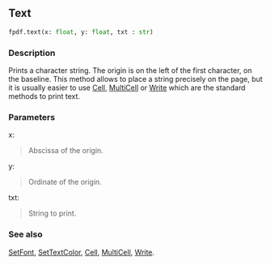 ## Text ##

```python
fpdf.text(x: float, y: float, txt : str)
```
### Description ###

Prints a character string. The origin is on the left of the first character, on the baseline. This method allows to place a string precisely on the page, but it is usually easier to use [Cell](Cell.md), [MultiCell](MultiCell.md) or [Write](Write.md) which are the standard methods to print text.

### Parameters ###

x:
> Abscissa of the origin.

y:
> Ordinate of the origin.

txt:
> String to print.

### See also ###

[SetFont](SetFont.md), [SetTextColor](SetTextColor.md), [Cell](Cell.md), [MultiCell](MultiCell.md), [Write](Write.md).
